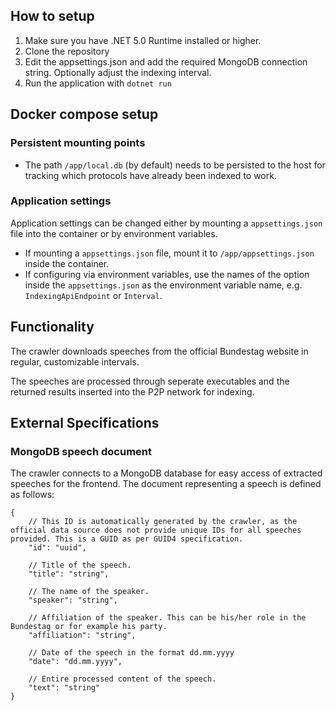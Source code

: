 ## How to setup
1. Make sure you have .NET 5.0 Runtime installed or higher.
2. Clone the repository
3. Edit the appsettings.json and add the required MongoDB connection string. Optionally adjust the indexing interval.
4. Run the application with `dotnet run`

## Docker compose setup
### Persistent mounting points
- The path `/app/local.db` (by default) needs to be persisted to the host for tracking which protocols have already been indexed to work.

### Application settings
Application settings can be changed either by mounting a `appsettings.json` file into the container or by environment variables.

- If mounting a `appsettings.json` file, mount it to `/app/appsettings.json` inside the container.
- If configuring via environment variables, use the names of the option inside the `appsettings.json` as the environment variable name, e.g. `IndexingApiEndpoint` or `Interval`.

## Functionality
The crawler downloads speeches from the official Bundestag website in regular, customizable intervals.

The speeches are processed through seperate executables and the returned results inserted into the P2P network for indexing.

## External Specifications
### MongoDB speech document
The crawler connects to a MongoDB database for easy access of extracted speeches for the frontend. The document representing a speech is defined as follows:

```JSON5
{
    // This ID is automatically generated by the crawler, as the official data source does not provide unique IDs for all speeches provided. This is a GUID as per GUID4 specification.
    "id": "uuid",

    // Title of the speech.
    "title": "string",
    
    // The name of the speaker.
    "speaker": "string",

    // Affiliation of the speaker. This can be his/her role in the Bundestag or for example his party.
    "affiliation": "string",

    // Date of the speech in the format dd.mm.yyyy
    "date": "dd.mm.yyyy",

    // Entire processed content of the speech.
    "text": "string"
}
```